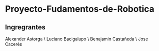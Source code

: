 # Proyecto-Fudamentos-de-Robotica

## Ingregrantes
Alexander Astorga \\
Luciano Bacigalupo \\
Benajamin Castañeda \\
Jose Cacerés 
